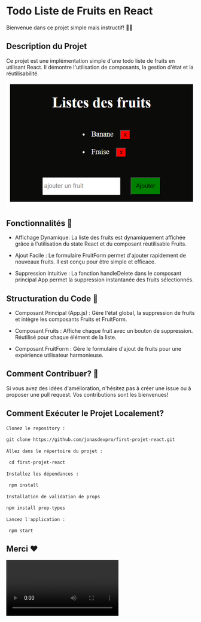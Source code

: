 # Todo Liste de Fruits en React

Bienvenue dans ce projet simple mais instructif! 🍎🍌

## Description du Projet

Ce projet est une implémentation simple d'une todo liste de fruits en utilisant React. Il démontre l'utilisation de composants, la gestion d'état et la réutilisabilité.

![alt text](<src/assets/Screenshot 2024-02-19 022212.png>)

## Fonctionnalités 🙈

- Affichage Dynamique:
  La liste des fruits est dynamiquement affichée grâce à l'utilisation du state React et du composant réutilisable Fruits.

- Ajout Facile :
  Le formulaire FruitForm permet d'ajouter rapidement de nouveaux fruits. Il est conçu pour être simple et efficace.

- Suppression Intuitive :
  La fonction handleDelete dans le composant principal App permet la suppression instantanée des fruits sélectionnés.

## Structuration du Code 🫥

- Composant Principal (App.js) : Gère l'état global, la suppression de fruits et intègre les composants Fruits et FruitForm.

- Composant Fruits : Affiche chaque fruit avec un bouton de suppression. Réutilisé pour chaque élément de la liste.

- Composant FruitForm : Gère le formulaire d'ajout de fruits pour une expérience utilisateur harmonieuse.

## Comment Contribuer? 🤔

Si vous avez des idées d'amélioration, n'hésitez pas à créer une issue ou à proposer une pull request. Vos contributions sont les bienvenues!

## Comment Exécuter le Projet Localement?

`Clonez le repository :`

    git clone https://github.com/jonasdevpro/first-projet-react.git

`Allez dans le répertoire du projet :`

     cd first-projet-react

`Installez les dépendances :`

     npm install

`Installation de validation de props`

    npm install prop-types

`Lancez l'application :`

     npm start

## Merci ❤️

<video controls src="src/assets/presenation_projet_fruit.mp4" title="Title"></video>

